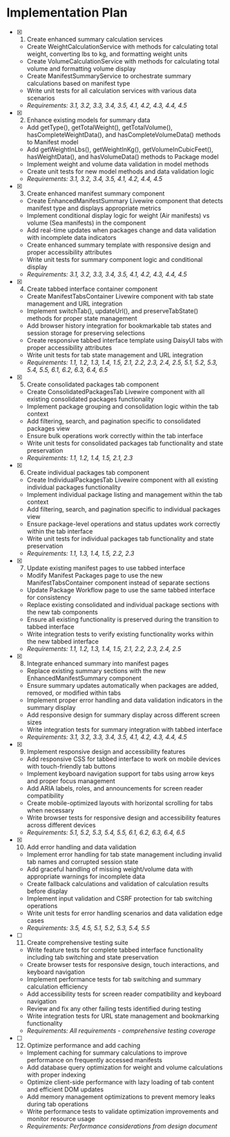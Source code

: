 # Implementation Plan

- [x] 1. Create enhanced summary calculation services
  - Create WeightCalculationService with methods for calculating total weight, converting lbs to kg, and formatting weight units
  - Create VolumeCalculationService with methods for calculating total volume and formatting volume display
  - Create ManifestSummaryService to orchestrate summary calculations based on manifest type
  - Write unit tests for all calculation services with various data scenarios
  - _Requirements: 3.1, 3.2, 3.3, 3.4, 3.5, 4.1, 4.2, 4.3, 4.4, 4.5_

- [x] 2. Enhance existing models for summary data
  - Add getType(), getTotalWeight(), getTotalVolume(), hasCompleteWeightData(), and hasCompleteVolumeData() methods to Manifest model
  - Add getWeightInLbs(), getWeightInKg(), getVolumeInCubicFeet(), hasWeightData(), and hasVolumeData() methods to Package model
  - Implement weight and volume data validation in model methods
  - Create unit tests for new model methods and data validation logic
  - _Requirements: 3.1, 3.2, 3.4, 3.5, 4.1, 4.2, 4.4, 4.5_

- [x] 3. Create enhanced manifest summary component
  - Create EnhancedManifestSummary Livewire component that detects manifest type and displays appropriate metrics
  - Implement conditional display logic for weight (Air manifests) vs volume (Sea manifests) in the component
  - Add real-time updates when packages change and data validation with incomplete data indicators
  - Create enhanced summary template with responsive design and proper accessibility attributes
  - Write unit tests for summary component logic and conditional display
  - _Requirements: 3.1, 3.2, 3.3, 3.4, 3.5, 4.1, 4.2, 4.3, 4.4, 4.5_

- [x] 4. Create tabbed interface container component
  - Create ManifestTabsContainer Livewire component with tab state management and URL integration
  - Implement switchTab(), updateUrl(), and preserveTabState() methods for proper state management
  - Add browser history integration for bookmarkable tab states and session storage for preserving selections
  - Create responsive tabbed interface template using DaisyUI tabs with proper accessibility attributes
  - Write unit tests for tab state management and URL integration
  - _Requirements: 1.1, 1.2, 1.3, 1.4, 1.5, 2.1, 2.2, 2.3, 2.4, 2.5, 5.1, 5.2, 5.3, 5.4, 5.5, 6.1, 6.2, 6.3, 6.4, 6.5_

- [x] 5. Create consolidated packages tab component
  - Create ConsolidatedPackagesTab Livewire component with all existing consolidated packages functionality
  - Implement package grouping and consolidation logic within the tab context
  - Add filtering, search, and pagination specific to consolidated packages view
  - Ensure bulk operations work correctly within the tab interface
  - Write unit tests for consolidated packages tab functionality and state preservation
  - _Requirements: 1.1, 1.2, 1.4, 1.5, 2.1, 2.3_

- [x] 6. Create individual packages tab component
  - Create IndividualPackagesTab Livewire component with all existing individual packages functionality
  - Implement individual package listing and management within the tab context
  - Add filtering, search, and pagination specific to individual packages view
  - Ensure package-level operations and status updates work correctly within the tab interface
  - Write unit tests for individual packages tab functionality and state preservation
  - _Requirements: 1.1, 1.3, 1.4, 1.5, 2.2, 2.3_

- [x] 7. Update existing manifest pages to use tabbed interface
  - Modify Manifest Packages page to use the new ManifestTabsContainer component instead of separate sections
  - Update Package Workflow page to use the same tabbed interface for consistency
  - Replace existing consolidated and individual package sections with the new tab components
  - Ensure all existing functionality is preserved during the transition to tabbed interface
  - Write integration tests to verify existing functionality works within the new tabbed interface
  - _Requirements: 1.1, 1.2, 1.3, 1.4, 1.5, 2.1, 2.2, 2.3, 2.4, 2.5_

- [x] 8. Integrate enhanced summary into manifest pages
  - Replace existing summary sections with the new EnhancedManifestSummary component
  - Ensure summary updates automatically when packages are added, removed, or modified within tabs
  - Implement proper error handling and data validation indicators in the summary display
  - Add responsive design for summary display across different screen sizes
  - Write integration tests for summary integration with tabbed interface
  - _Requirements: 3.1, 3.2, 3.3, 3.4, 3.5, 4.1, 4.2, 4.3, 4.4, 4.5_

- [x] 9. Implement responsive design and accessibility features
  - Add responsive CSS for tabbed interface to work on mobile devices with touch-friendly tab buttons
  - Implement keyboard navigation support for tabs using arrow keys and proper focus management
  - Add ARIA labels, roles, and announcements for screen reader compatibility
  - Create mobile-optimized layouts with horizontal scrolling for tabs when necessary
  - Write browser tests for responsive design and accessibility features across different devices
  - _Requirements: 5.1, 5.2, 5.3, 5.4, 5.5, 6.1, 6.2, 6.3, 6.4, 6.5_

- [x] 10. Add error handling and data validation
  - Implement error handling for tab state management including invalid tab names and corrupted session state
  - Add graceful handling of missing weight/volume data with appropriate warnings for incomplete data
  - Create fallback calculations and validation of calculation results before display
  - Implement input validation and CSRF protection for tab switching operations
  - Write unit tests for error handling scenarios and data validation edge cases
  - _Requirements: 3.5, 4.5, 5.1, 5.2, 5.3, 5.4, 5.5_

- [ ] 11. Create comprehensive testing suite
  - Write feature tests for complete tabbed interface functionality including tab switching and state preservation
  - Create browser tests for responsive design, touch interactions, and keyboard navigation
  - Implement performance tests for tab switching and summary calculation efficiency
  - Add accessibility tests for screen reader compatibility and keyboard navigation
  - Review and fix any other failing tests identified during testing
  - Write integration tests for URL state management and bookmarking functionality
  - _Requirements: All requirements - comprehensive testing coverage_

- [ ] 12. Optimize performance and add caching
  - Implement caching for summary calculations to improve performance on frequently accessed manifests
  - Add database query optimization for weight and volume calculations with proper indexing
  - Optimize client-side performance with lazy loading of tab content and efficient DOM updates
  - Add memory management optimizations to prevent memory leaks during tab operations
  - Write performance tests to validate optimization improvements and monitor resource usage
  - _Requirements: Performance considerations from design document_